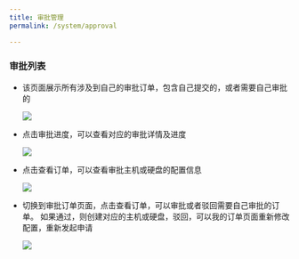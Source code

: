 ```yaml
---
title: 审批管理
permalink: /system/approval

---
```



### 审批列表
- 该页面展示所有涉及到自己的审批订单，包含自己提交的，或者需要自己审批的

  ![](~@vuepress/approval_list_01.png)

- 点击审批进度，可以查看对应的审批详情及进度

  ![](~@vuepress/approval_list_02.png)

- 点击查看订单，可以查看审批主机或硬盘的配置信息

  ![](~@vuepress/approval_list_03.png)

- 切换到审批订单页面，点击查看订单，可以审批或者驳回需要自己审批的订单。
  如果通过，则创建对应的主机或硬盘，驳回，可以我的订单页面重新修改配置，重新发起申请

  ![](~@vuepress/approval_list_04.png)
